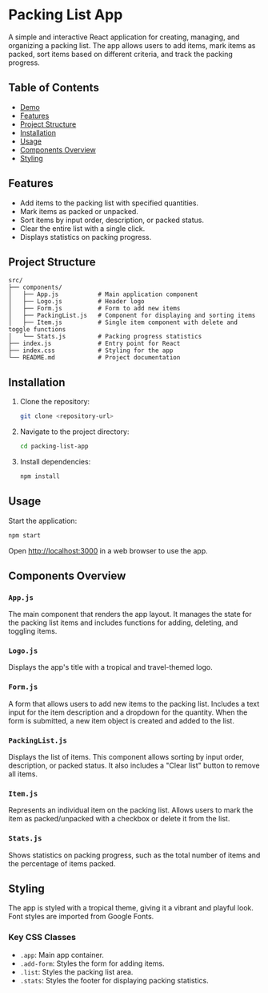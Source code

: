 # Packing List App

A simple and interactive React application for creating, managing, and organizing a packing list. The app allows users to add items, mark items as packed, sort items based on different criteria, and track the packing progress.

## Table of Contents

- [Demo](#demo)
- [Features](#features)
- [Project Structure](#project-structure)
- [Installation](#installation)
- [Usage](#usage)
- [Components Overview](#components-overview)
- [Styling](#styling)


## Features

- Add items to the packing list with specified quantities.
- Mark items as packed or unpacked.
- Sort items by input order, description, or packed status.
- Clear the entire list with a single click.
- Displays statistics on packing progress.

## Project Structure

```
src/
├── components/
│   ├── App.js           # Main application component
│   ├── Logo.js          # Header logo
│   ├── Form.js          # Form to add new items
│   ├── PackingList.js   # Component for displaying and sorting items
│   ├── Item.js          # Single item component with delete and toggle functions
│   └── Stats.js         # Packing progress statistics
├── index.js             # Entry point for React
├── index.css            # Styling for the app
└── README.md            # Project documentation
```

## Installation

1. Clone the repository:
   ```bash
   git clone <repository-url>
   ```
2. Navigate to the project directory:
   ```bash
   cd packing-list-app
   ```
3. Install dependencies:
   ```bash
   npm install
   ```

## Usage

Start the application:
```bash
npm start
```

Open [http://localhost:3000](http://localhost:3000) in a web browser to use the app.

## Components Overview

### `App.js`

The main component that renders the app layout. It manages the state for the packing list items and includes functions for adding, deleting, and toggling items.

### `Logo.js`

Displays the app's title with a tropical and travel-themed logo.

### `Form.js`

A form that allows users to add new items to the packing list. Includes a text input for the item description and a dropdown for the quantity. When the form is submitted, a new item object is created and added to the list.

### `PackingList.js`

Displays the list of items. This component allows sorting by input order, description, or packed status. It also includes a "Clear list" button to remove all items.

### `Item.js`

Represents an individual item on the packing list. Allows users to mark the item as packed/unpacked with a checkbox or delete it from the list.

### `Stats.js`

Shows statistics on packing progress, such as the total number of items and the percentage of items packed.

## Styling

The app is styled with a tropical theme, giving it a vibrant and playful look. Font styles are imported from Google Fonts.

### Key CSS Classes

- `.app`: Main app container.
- `.add-form`: Styles the form for adding items.
- `.list`: Styles the packing list area.
- `.stats`: Styles the footer for displaying packing statistics.

